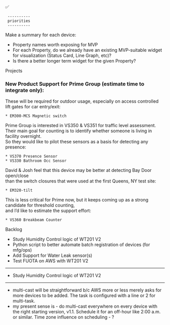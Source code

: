  ✅ 

     ----------
     priorities
     ----------

Make a summary for each device:
- Property names worth exposing for MVP
- For each Property, do we already have an existing MVP-suitable widget for visualization (Status Card, Line Graph, etc)?
- Is there a better longer term widget for the given Property?

Projects

### New Product Support for Prime Group (estimate time to integrate only):

These will be required for outdoor usage, especially on access controlled lift gates for car entry/exit:

    * EM300-MCS Magnetic switch 

Prime Group is interested in VS350 & VS351 for traffic level assessment.  
Their main goal for counting is to identify whether someone is living in facility overnight.  
So they would like to pilot these sensors as a basis for detecting any presence:

    * VS370 Presence Sensor
    * VS330 Bathroom Occ Sensor

David & Josh feel that this device may be better at detecting Bay Door open/close  
than the switch closures that were used at the first Queens, NY test site:

    * EM320-tilt 

This is less critical for Prime now, but it keeps coming up as a strong candidate for threshold counting,  
and I’d like to estimate the support effort:

    * VS360 Breakbeam Counter

Backlog

* Study Humidity Control logic of WT201 V2
* Python script to better automate batch registration of devices (for mfg/ops)
* Add Support for Water Leak sensor(s)
* Test FUOTA on AWS with WT201 V2

---


* Study Humidity Control logic of WT201 V2

---

* multi-cast will be straightforward b/c AWS more or less merely asks for more devices to be added.
    The task is configured with a line or 2 for multi-task.
* my present sense is - do multi-cast everywhere on every device with the right starting version, v1.1.
  Schedule it for an off-hour like 2:00 a.m. or similar.  Time zone influence on scheduling - ?

